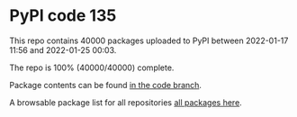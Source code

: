 # PyPI code 135

This repo contains 40000 packages uploaded to PyPI between 
2022-01-17 11:56 and 2022-01-25 00:03.

The repo is 100% (40000/40000) complete.

Package contents can be found [in the code branch](https://github.com/pypi-data/pypi-mirror-135/tree/code/packages).

A browsable package list for all repositories [all packages here](https://pypi-data.github.io/website/repositories/pypi-mirror-135).


